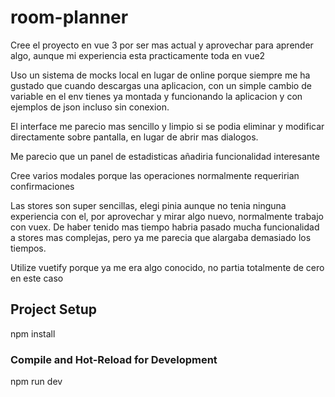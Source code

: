 # room-planner

Cree el proyecto en vue 3 por ser mas actual y aprovechar para aprender
algo, aunque mi experiencia esta practicamente toda en vue2

Uso un sistema de mocks local en lugar de online porque siempre me ha gustado
que cuando descargas una aplicacion, con un simple cambio de variable en el env
tienes ya montada y funcionando la aplicacion y con ejemplos de json incluso
sin conexion. 

El interface me parecio mas sencillo y limpio si se podia eliminar
y modificar directamente sobre pantalla, en lugar de abrir mas dialogos.

Me parecio que un panel de estadisticas añadiria funcionalidad interesante

Cree varios modales porque las operaciones normalmente requeririan confirmaciones

Las stores son super sencillas, elegi pinia aunque no tenia ninguna experiencia
con el, por aprovechar y mirar algo nuevo, normalmente trabajo con vuex. De haber tenido mas tiempo habria pasado mucha funcionalidad a stores mas complejas, pero
ya me parecia que alargaba demasiado los tiempos.

Utilize vuetify porque ya me era algo conocido, no partia totalmente de cero en
este caso

## Project Setup
npm install

### Compile and Hot-Reload for Development
npm run dev
